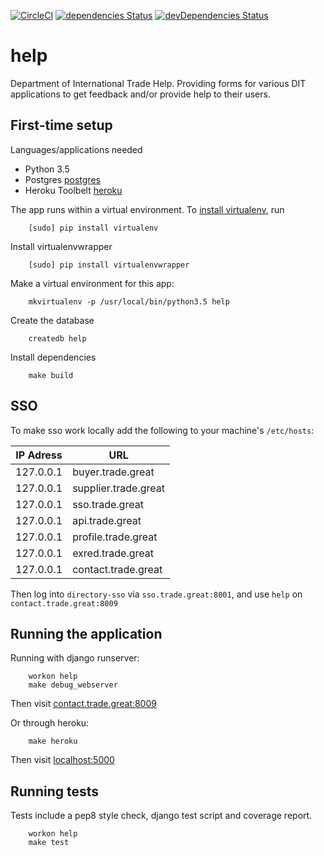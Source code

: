 [![CircleCI](https://circleci.com/gh/uktrade/help.svg?style=svg)](https://circleci.com/gh/uktrade/help)
[![dependencies Status](https://david-dm.org/uktrade/help/status.svg)](https://david-dm.org/uktrade/help)
[![devDependencies Status](https://david-dm.org/uktrade/help/dev-status.svg)](https://david-dm.org/uktrade/help?type=dev)

# help

Department of International Trade Help.  Providing forms for various DIT applications to get feedback and/or provide help to their users.

## First-time setup

Languages/applications needed
- Python 3.5
- Postgres [postgres](https://www.postgresql.org)
- Heroku Toolbelt [heroku](https://toolbelt.heroku.com)


The app runs within a virtual environment. To [install virtualenv](https://virtualenv.readthedocs.org/en/latest/installation.html), run
```shell
    [sudo] pip install virtualenv
```

Install virtualenvwrapper
```shell
    [sudo] pip install virtualenvwrapper
```

Make a virtual environment for this app:
```shell
    mkvirtualenv -p /usr/local/bin/python3.5 help
```

Create the database
```shell
    createdb help
```

Install dependencies
```shell
    make build
```

## SSO
To make sso work locally add the following to your machine's `/etc/hosts`:

| IP Adress | URL                  |
| --------  | -------------------- |
| 127.0.0.1 | buyer.trade.great    |
| 127.0.0.1 | supplier.trade.great |
| 127.0.0.1 | sso.trade.great      |
| 127.0.0.1 | api.trade.great      |
| 127.0.0.1 | profile.trade.great  |
| 127.0.0.1 | exred.trade.great    |
| 127.0.0.1 | contact.trade.great  |

Then log into `directory-sso` via `sso.trade.great:8001`, and use `help` on `contact.trade.great:8009`

## Running the application

Running with django runserver:
```shell
    workon help
    make debug_webserver
```
Then visit [contact.trade.great:8009](http://contact.trade.great:8009)

Or through heroku:
```shell
    make heroku
```
Then visit [localhost:5000](http://localhost:5000)

## Running tests

Tests include a pep8 style check, django test script and coverage report.

```shell
    workon help
    make test
```
